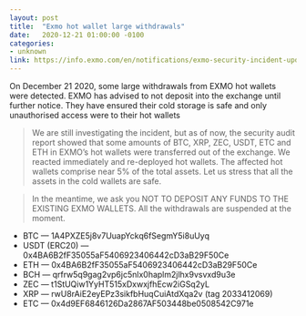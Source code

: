 ```yaml
---
layout: post
title:  "Exmo hot wallet large withdrawals"
date:   2020-12-21 01:00:00 -0100
categories:
- unknown
link: https://info.exmo.com/en/notifications/exmo-security-incident-update/
---
```


On December 21 2020, some large withdrawals from EXMO hot wallets were detected. EXMO has advised to not deposit into the exchange until further notice. They have ensured their cold storage is safe and only unauthorised access were to their hot wallets

> We are still investigating the incident, but as of now, the security audit report showed that some amounts of BTC, XRP, ZEC, USDT, ETC and ETH in EXMO’s hot wallets were transferred out of the exchange. We reacted immediately and re-deployed hot wallets. The affected hot wallets comprise near 5% of the total assets. Let us stress that all the assets in the cold wallets are safe.

> In the meantime, we ask you NOT TO DEPOSIT ANY FUNDS TO THE EXISTING EXMO WALLETS. All the withdrawals are suspended at the moment.

* BTC — 1A4PXZE5j8v7UuapYckq6fSegmY5i8uUyq
* USDT (ERC20) —  0x4BA6B2fF35055aF5406923406442cD3aB29F50Ce
* ETH — 0x4BA6B2fF35055aF5406923406442cD3aB29F50Ce
* BCH — qrfrw5q9gag2vp6jc5nlx0haplm2jlhx9vsvxd9u3e
* ZEC — t1StUQiw1YyHT515xDxwxjfhEcw2iGSq2yL
* XRP — rwU8rAiE2eyEPz3sikfbHuqCuiAtdXqa2v (tag 2033412069)
* ETC —  0x4d9EF6846126Da2867AF503448be0508542C971e
